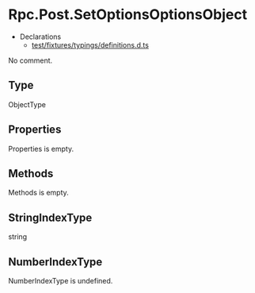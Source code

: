 # Rpc.Post.SetOptionsOptionsObject

* Declarations
  * [test/fixtures/typings/definitions.d.ts](/test/fixtures/typings/definitions.d.ts#L76)

No comment.

## Type

ObjectType

## Properties

Properties is empty.

## Methods

Methods is empty.

## StringIndexType

string

## NumberIndexType

NumberIndexType is undefined.
